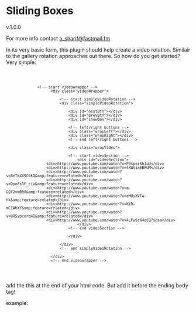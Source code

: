 
Sliding Boxes
================================
v.1.0.0 

For more info contact a_sharif@fastmail.fm

In its very basic form, this plugin should help create a video rotation. 
Similair to the gallery rotation approaches out there.
So how do you get started?
Very simple:

<code>

  				  <!-- start videowrapper -->
						<div class="videoWrapper">
            
							<!-- start simpleVideoRotation -->
							<div class="simpleVideoRotation">
              
								<div id="nextBtn"></div>
								<div id="prevBtn"></div>
								<div id="showBox"></div>
                
								<!-- left/right buttons -->
								<div class="wrapLeft"></div>
								<div class="wrapRight"></div>
								<!-- end left/right buttons -->
                
								<div class="wrapVideo">
								
								<!-- start videoSection -->
									<div id="videoSection">
                      <div>http://www.youtube.com/watch?v=P9spezXhJuU</div>
                      <div>http://www.youtube.com/watch?v=4XWtiaEBFUM</div>
                      <div>http://www.youtube.com/watch?v=GeTkXXSC0kQ&amp;feature=related</div>
                      <div>http://www.youtube.com/watch?v=Dpo8sRF_ciw&amp;feature=related</div>
                      <div>http://www.youtube.com/watch?v=q-GQf2vmB90&amp;feature=related</div>
                      <div>http://www.youtube.com/watch?v=eHUsXVTw-hk&amp;feature=related</div>
                      <div>http://www.youtube.com/watch?v=KiR-mCIAUXY&amp;feature=related</div>
                      <div>http://www.youtube.com/watch?v=UR5ybcorq4I&amp;feature=related</div>
                      <div>http://www.youtube.com/watch?v=4LFwSr64oCQ?sdsa</div>
									</div>
								<!-- end videoSection -->
                
								</div>
                
							</div>
							<!-- end simpleVideoRotation -->
              
						</div>
						<!-- end videowrapper -->
 </code>
 
add the this at the end of your html code. But add it before the ending body tag!

example:
<code>
 <script type="text/javascript">
    jQuery(document).ready(function() {
        jQuery("#videoSection").slidingBoxes({'type' : 'videos', 'color' : '#fff', 'bgColor' : '#444' ,'textInput': '', 'content_height' : '500', 'content_width' : '600', 'showbox_bg' : '#666' });
    });
 </script>
</code> 